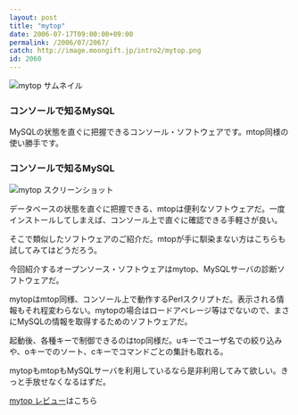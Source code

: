 ```yaml
---
layout: post
title: "mytop"
date: 2006-07-17T09:00:00+09:00
permalink: /2006/07/2067/
catch: http://image.moongift.jp/intro2/mytop.png
id: 2060
---
```

 ![mytop サムネイル](http://image.moongift.jp/intro2/mytop.t.png "mytop サムネイル")
  

### コンソールで知るMySQL
  
MySQLの状態を直ぐに把握できるコンソール・ソフトウェアです。mtop同様の使い勝手です。  
<!--more-->  

### コンソールで知るMySQL
  

![mytop スクリーンショット](http://image.moongift.jp/intro2/mytop.png "mytop スクリーンショット")

  

データベースの状態を直ぐに把握できる、mtopは便利なソフトウェアだ。一度インストールしてしまえば、コンソール上で直ぐに確認できる手軽さが良い。

  

そこで類似したソフトウェアのご紹介だ。mtopが手に馴染まない方はこちらも試してみてはどうだろう。

  

今回紹介するオープンソース・ソフトウェアはmytop、MySQLサーバの診断ソフトウェアだ。

  

mytopはmtop同様、コンソール上で動作するPerlスクリプトだ。表示される情報もそれ程変わらない。mytopの場合はロードアベレージ等はでないので、まさにMySQLの情報を取得するためのソフトウェアだ。

  

起動後、各種キーで制御できるのはtop同様だ。uキーでユーザ名での絞り込みや、oキーでのソート、cキーでコマンドごとの集計も取れる。

  

mytopもmtopもMySQLサーバを利用しているなら是非利用してみて欲しい。きっと手放せなくなるはずだ。

  

[mytop レビュー](http://oss.moongift.jp/review/i-2068.html)はこちら


